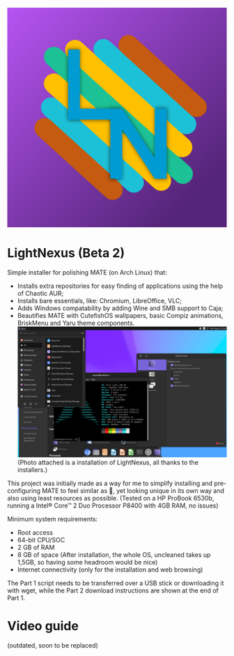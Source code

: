![Logo](https://github.com/thelegendaryboy64/LightNexus/blob/main/images/lightnexus.png?raw=true)
# LightNexus (Beta 2)
Simple installer for polishing MATE (on Arch Linux) that:
 - Installs extra repositories for easy finding of applications using the help of Chaotic AUR;
 - Installs bare essentials, like: Chromium, LibreOffice, VLC;
 - Adds Windows compatability by adding Wine and SMB support to Caja;
 - Beautifies MATE with CutefishOS wallpapers, basic Compiz animations, BriskMenu and Yaru theme components.
![Screenshot of a installation of LightNexus, all thanks to the installers.](https://github.com/thelegendaryboy64/LightNexus/blob/main/images/vmware_9AxL9veAFS.png?raw=true)
(Photo attached is a installation of LightNexus, all thanks to the installers.)

This project was initially made as a way for me to simplify installing and pre-configuring MATE to feel similar as 🍎, yet looking unique in its own way and also using least resources as possible. (Tested on a HP ProBook 6530b, running a Intel® Core™ 2 Duo Processor P8400 with 4GB RAM, no issues)

Minimum system requirements:
 - Root access
 - 64-bit CPU/SOC
 - 2 GB of RAM
 - 8 GB of space (After installation, the whole OS, uncleaned takes up 1,5GB, so having some headroom would be nice)
 - Internet connectivity (only for the installation and web browsing)

The Part 1 script needs to be transferred over a USB stick or downloading it with wget, while the Part 2 download instructions are shown at the end of Part 1.

# Video guide
(outdated, soon to be replaced)
